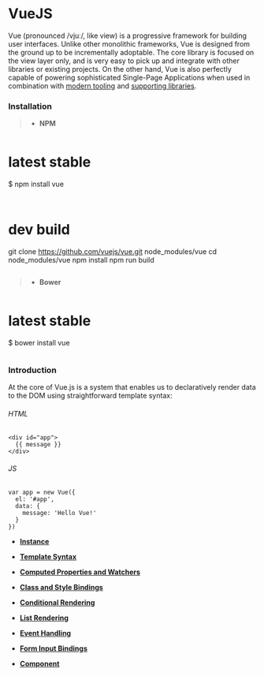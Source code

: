 # VueJS
Vue (pronounced /vjuː/, like view) is a progressive framework for building user interfaces. Unlike other monolithic frameworks, Vue is designed from the ground up to be incrementally adoptable. The core library is focused on the view layer only, and is very easy to pick up and integrate with other libraries or existing projects. On the other hand, Vue is also perfectly capable of powering sophisticated Single-Page Applications when used in combination with [modern tooling](http://vuejs.org/guide/single-file-components.html) and [supporting libraries](https://github.com/vuejs/awesome-vue#libraries--plugins).

### Installation

> * **NPM**

> ```
# latest stable
$ npm install vue
> ```

> ```
# dev build
git clone https://github.com/vuejs/vue.git node_modules/vue
cd node_modules/vue
npm install
npm run build
> ```

> * **Bower**

> ```
# latest stable
$ bower install vue
> ```

### Introduction

At the core of Vue.js is a system that enables us to declaratively render data to the DOM using straightforward template syntax:

###### HTML
```
<div id="app">
  {{ message }}
</div>
```

###### JS
```
var app = new Vue({
  el: '#app',
  data: {
    message: 'Hello Vue!'
  }
})
```

* **[Instance](instance.md)**

* **[Template Syntax](template-syntax.md)**

* **[Computed Properties and Watchers](computed-properties-and-watchers.md)**

* **[Class and Style Bindings](class-and-style-bindings.md)**

* **[Conditional Rendering](conditional-rendering.md)**

* **[List Rendering](list-rendering.md)**

* **[Event Handling](event-handling.md)**

* **[Form Input Bindings](form-input-binding.md)**

* **[Component](component.md)**

